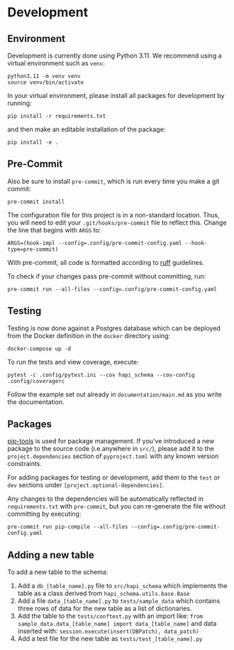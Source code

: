 # Development

## Environment

Development is currently done using Python 3.11. We recommend using a virtual
environment such as ``venv``:

    python3.11 -m venv venv
    source venv/bin/activate

In your virtual environment, please install all packages for
development by running:

    pip install -r requirements.txt

and then make an editable installation of the package:

    pip install -e .

## Pre-Commit

Also be sure to install `pre-commit`, which is run every time
you make a git commit:

    pre-commit install

The configuration file for this project is in a
non-standard location. Thus, you will need to edit your
`.git/hooks/pre-commit` file to reflect this. Change
the line that begins with `ARGS` to:

    ARGS=(hook-impl --config=.config/pre-commit-config.yaml --hook-type=pre-commit)

With pre-commit, all code is formatted according to
[ruff]("https://github.com/charliermarsh/ruff") guidelines.

To check if your changes pass pre-commit without committing, run:

    pre-commit run --all-files --config=.config/pre-commit-config.yaml

## Testing

Testing is now done against a Postgres database which can be deployed from the Docker definition in the `docker` directory using:

`docker-compose up -d`

To run the tests and view coverage, execute:

    pytest -c .config/pytest.ini --cov hapi_schema --cov-config .config/coveragerc

Follow the example set out already in ``documentation/main.md`` as you write the documentation.

## Packages

[pip-tools](https://github.com/jazzband/pip-tools) is used for
package management.  If you’ve introduced a new package to the
source code (i.e.anywhere in `src/`), please add it to the
`project.dependencies` section of
`pyproject.toml` with any known version constraints.

For adding packages for testing or development, add them to
the `test` or `dev` sections under `[project.optional-dependencies]`.

Any changes to the dependencies will be automatically reflected in
`requirements.txt` with `pre-commit`, but you can re-generate
the file without committing by executing:

    pre-commit run pip-compile --all-files --config=.config/pre-commit-config.yaml

## Adding a new table

To add a new table to the schema:

1. Add a `db_[table_name].py` file to `src/hapi_schema` which implements the table as a class derived from `hapi_schema.utils.base.Base`
2. Add a file `data_[table_name].py` to `tests/sample_data` which contains three rows of data for the new table as a list of dictionaries.
3. Add the table to the `tests/conftest.py` with an import like:
   `from sample_data.data_[table_name] import data_[table_name]`
   and data inserted with:
   `session.execute(insert(DBPatch), data_patch)`
4. Add a test file for the new table as `tests/test_[table_name].py`
